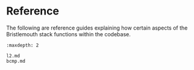 # Reference

The following are reference guides explaining how certain aspects of the Bristlemouth stack functions within the codebase.

```{toctree}
:maxdepth: 2

l2.md
bcmp.md
```
